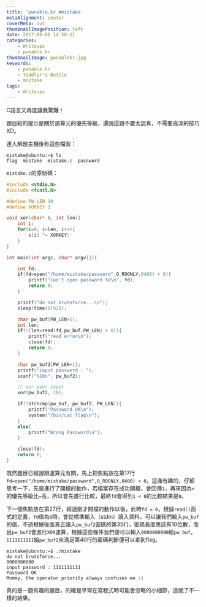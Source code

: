 ```yaml
---
title: 'pwnable.kr #mistake'
metaAlignment: center
coverMeta: out
thumbnailImagePosition: left
date: 2017-06-06 14:50:21
categories:
	- Writeups
	- pwnable.kr
thumbnailImage: pwnablekr.jpg
keywords:
    - pwnable.kr
    - Toddler's Bottle
    - mistake
tags:
    - Writeups
---
```

C語言又再度讓我驚豔！
<!-- more -->
題目給的提示是關於運算元的優先等級，還說這題不要太認真，不需要高深的技巧XD。

連入解題主機後有這些檔案：
```
mistake@ubuntu:~$ ls
flag  mistake  mistake.c  password
```

`mistake.c`的原始碼：
```c
#include <stdio.h>
#include <fcntl.h>

#define PW_LEN 10
#define XORKEY 1

void xor(char* s, int len){
	int i;
	for(i=0; i<len; i++){
		s[i] ^= XORKEY;
	}
}

int main(int argc, char* argv[]){

	int fd;
	if(fd=open("/home/mistake/password",O_RDONLY,0400) < 0){
		printf("can't open password %d\n", fd);
		return 0;
	}

	printf("do not bruteforce...\n");
	sleep(time(0)%20);

	char pw_buf[PW_LEN+1];
	int len;
	if(!(len=read(fd,pw_buf,PW_LEN) > 0)){
		printf("read error\n");
		close(fd);
		return 0;
	}

	char pw_buf2[PW_LEN+1];
	printf("input password : ");
	scanf("%10s", pw_buf2);

	// xor your input
	xor(pw_buf2, 10);

	if(!strncmp(pw_buf, pw_buf2, PW_LEN)){
		printf("Password OK\n");
		system("/bin/cat flag\n");
	}
	else{
		printf("Wrong Password\n");
	}

	close(fd);
	return 0;
}
```

既然題目已經說跟運算元有關，馬上把焦點放在第17行`fd=open("/home/mistake/password",O_RDONLY,0400) < 0`，這滿有趣的，仔細思考一下，先是進行了開檔的動作，若檔案存在成功開檔，會回傳`1`，再來因為`<`的優先等級比`=`高，所以會先進行比較，最終`fd`會得到`1 < 0`的比較結果是`0`。

下一個焦點放在第27行，經過剛才開檔的動作以後，此時`fd = 0`，根據`read()`函式的定義，`fd`值為`0`時，會從標準輸入（stdin）讀入資料，可以讓我們輸入`pw_buf`的值，不過根據後面真正讀入`pw_buf2`密碼的第35行，密碼長度應該有10位數，而且`pw_buf2`會進行`XOR`運算，根據這些條件我們便可以輸入`0000000000`給`pw_buf`，`1111111111`給`pw_buf2`來滿足第40行的密碼判斷便可以拿到flag。
```
mistake@ubuntu:~$ ./mistake
do not bruteforce...
0000000000
input password : 1111111111
Password OK
Mommy, the operator priority always confuses me :(
```

真的是一題有趣的題目，的確是平常在寫程式時可能會忽略的小細節，造就了不一樣的結果。